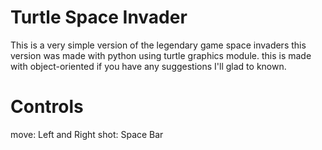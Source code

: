 # Turtle Space Invader
This is a very simple version of the legendary game space invaders 
this version was made with python using turtle graphics module.
this is made with object-oriented if you have any suggestions I'll glad to known.

# Controls 
move: Left and Right 
shot: Space Bar
